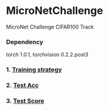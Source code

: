 # MicroNetChallenge

MicroNet Challenge CIFAR100 Track

### Dependency
torch 1.0.1, torchvision 0.2.2.post3

### 1. [Training strategy](./Train.md)
### 2. [Test Acc](./Test.md)
### 3. [Test Score](./Score.md)

